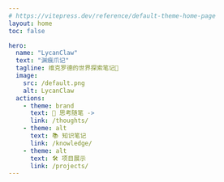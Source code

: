 ```yaml
---
# https://vitepress.dev/reference/default-theme-home-page
layout: home
toc: false

hero:
  name: "LycanClaw"
  text: "渊痕爪记"
  tagline: 维克罗德的世界探索笔记🧭
  image:
    src: /default.png
    alt: LycanClaw
  actions:
    - theme: brand
      text: 🤔 思考随笔 ->
      link: /thoughts/
    - theme: alt
      text: 📚 知识笔记 
      link: /knowledge/
    - theme: alt
      text: 🛠️ 项目展示 
      link: /projects/
---
```


<script setup>
import RecentPosts from './.vitepress/theme/components/home/RecentPosts.vue'
import RecommendedReading from './.vitepress/theme/components/home/RecommendedReading.vue'
import StatsPanel from './.vitepress/theme/components/home/StatsPanel.vue'
import ContributionHeatmap from './.vitepress/theme/components/home/ContributionHeatmap.vue'
import RecentComments from './.vitepress/theme/components/home/RecentComments.vue'
</script>



<div class="home-container">
  <!-- 左侧主要内容区域 -->
  <div class="home-content-area">
    <!-- 推荐阅读 -->
    <div class="home-section recommended-reading-section">
      <RecommendedReading 
        :maxPosts="5" 
        strategy="custom" 
      />
    </div>
    <!-- 近期动态 -->
    <div class="home-section recent-posts-section">
      <RecentPosts />
    </div>
  </div>
  
  <!-- 右侧边栏 -->
  <div class="home-sidebar">
    <!-- 数据统计 -->
    <div class="home-section stats-section">
      <StatsPanel />
    </div>
    <!-- 贡献热力图 -->
    <div class="home-section heatmap-section">
      <ContributionHeatmap />
    </div>
    <!-- 最新评论 -->
    <div class="home-section comments-section">
      <RecentComments />
    </div>
  </div>
</div>

<style scoped>
/* 主页整体容器 */
.home-container {
  display: grid;
  grid-template-columns: 2fr 1fr; /* 调整左右比例，给右侧更多空间 */
  grid-template-areas: "content sidebar";
  gap: 2rem;
  margin-top: 2rem;
  max-width: 100%;
  overflow-x: hidden;
}

/* 左侧内容区域 */
.home-content-area {
  grid-area: content;
  display: flex;
  flex-direction: column;
  gap: 2rem; /* 每个部分之间的间距 */
  width: 100%;
  min-width: 0; /* 防止内容溢出 */
}

/* 右侧边栏区域 */
.home-sidebar {
  grid-area: sidebar;
  display: flex;
  flex-direction: column;
  width: 100%;
  min-width: 0; /* 防止内容溢出 */
}

/* 确保每个区域占满宽度但不溢出 */
.home-section {
  width: 100%;
  max-width: 100%;
  overflow-x: hidden;
}

/* 移动端适配 - 当宽度小于959px时 */
@media (max-width: 959px) {
  /* 改为单列布局 */
  .home-container {
    grid-template-columns: 1fr; /* 使用1fr而不是2fr */
    grid-template-areas: 
      "content" 
      "sidebar";
    width: 100%;
    padding: 0 1rem;
    box-sizing: border-box;
  }
  
  /* 减少移动端的间距 */
  .home-content-area,
  .home-sidebar {
    gap: 1.5rem;
    width: 100%;
  }
}

/* 小屏幕移动端进一步优化 */
@media (max-width: 480px) {
  .home-container {
    gap: 1rem;
    margin-top: 1.5rem;
    padding: 0 0.5rem;
  }
  
  .home-content-area,
  .home-sidebar {
    gap: 1rem;
  }
}
</style>

